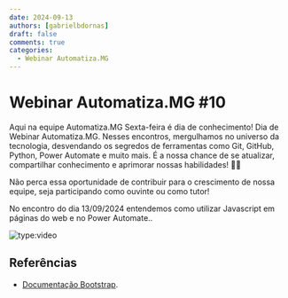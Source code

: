 ```yaml
---
date: 2024-09-13
authors: [gabrielbdornas]
draft: false
comments: true
categories:
  - Webinar Automatiza.MG
---
```


# Webinar Automatiza.MG #10

Aqui na equipe Automatiza.MG Sexta-feira é dia de conhecimento!
Dia de Webinar Automatiza.MG.
Nesses encontros, mergulhamos no universo da tecnologia, desvendando os segredos de ferramentas como Git, GitHub, Python, Power Automate e muito mais.
É a nossa chance de se atualizar, compartilhar conhecimento e aprimorar nossas habilidades! :rocket::rocket:

<!-- more -->

Não perca essa oportunidade de contribuir para o crescimento de nossa equipe, seja participando como ouvinte ou como tutor!

No encontro do dia 13/09/2024 entendemos como utilizar Javascript em páginas do web e no Power Automate..

![type:video](https://www.youtube.com/embed/q9wfYK7Vh9g)

## Referências

- [Documentação Bootstrap](https://getbootstrap.com/docs/5.3/getting-started/introduction/).
